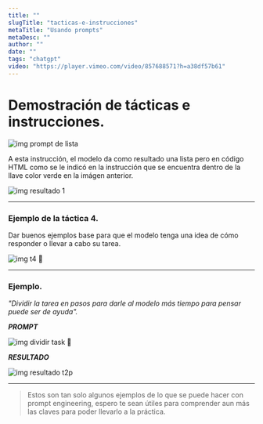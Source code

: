 ```yaml
---
title: ""
slugTitle: "tacticas-e-instrucciones"
metaTitle: "Usando prompts"	
metaDesc: ""	
author: ""	
date: ""	
tags: "chatgpt"
video: "https://player.vimeo.com/video/857688571?h=a38df57b61"
---
```

# Demostración de tácticas e instrucciones.

![img prompt de lista](./ima/e1prompt.png)

A esta instrucción, el modelo da como resultado una lista pero en código HTML como se le indicó en la instrucción que se encuentra dentro de la llave color verde en la imágen anterior.

![img resultado 1](./ima/r1.png)

---

### Ejemplo de la táctica 4. 

Dar buenos ejemplos base para que el modelo tenga una idea de cómo responder o llevar a cabo su tarea.

![img t4 📢](./ima/e2t4.png)

---

### Ejemplo.

_"Dividir la tarea en pasos para darle al modelo más tiempo para pensar puede ser de ayuda"._

**_PROMPT_**

![img dividir task 📄](./ima/e3t2p.png)

**_RESULTADO_**

![img resultado t2p](./ima/r3t2p.png)

---

>Estos son tan solo algunos ejemplos de lo que se puede hacer con prompt engineering, espero te sean útiles para comprender aun más las claves para poder llevarlo a la práctica.